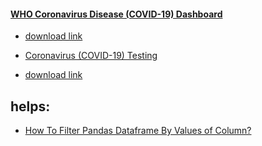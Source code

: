 #### [WHO Coronavirus Disease (COVID-19) Dashboard](https://covid19.who.int/?gclid=Cj0KCQjw_ez2BRCyARIsAJfg-ktKMGS30O7h1RT68_iA6c_xltur36SqOz5SJI4bGT-aK3RZ96ANwV8aAk9pEALw_wcB)

-  [download link](blob:https://covid19.who.int/c4a73b76-50f9-4f80-aefc-18044dbd6170)

-  [Coronavirus (COVID-19) Testing](https://ourworldindata.org/coronavirus-testing)

- [download link](https://covid.ourworldindata.org/data/owid-covid-data.csv)





## helps:
- [How To Filter Pandas Dataframe By Values of Column?](https://cmdlinetips.com/2018/02/how-to-subset-pandas-dataframe-based-on-values-of-a-column/)
